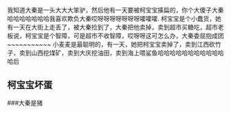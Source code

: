 我知道大秦是一头大大大笨驴，然后他有一天要被柯宝宝揍扁的，你个大傻子大秦哈哈哈哈哈哈哈我喜欢欺负大秦哎呀呀呀呀呀呀呀嚯嚯嚯.
柯宝宝是个小蠢货，她有一天在大街上走丢了，被大秦捡到了，大秦把他卖掉，卖到超市买糖吃，超市老板说，柯宝宝是个智障，可是超市不收智障，哎呀呀这可怎么办，大秦委屈抱成团~~~~~~~~~~~
小麦麦是最聪明的，有一天，她把柯宝宝卖掉了，卖到江西砍竹子，卖到山西挖煤矿，卖到大庆挖油田，卖到海上喂鲨鱼哈哈哈哈哈哈哈哈哈哈哈哈后

## 柯宝宝坏蛋

###大秦是猪




